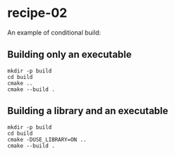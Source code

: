 # recipe-02

An example of conditional build:

## Building only an executable
```
mkdir -p build
cd build
cmake ..
cmake --build .
```

## Building a library and an executable
```
mkdir -p build
cd build
cmake -DUSE_LIBRARY=ON ..
cmake --build .
```
